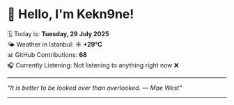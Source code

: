 # 👋 Hello, I'm Kekn9ne!

🗓️ Today is: **Tuesday, 29 July 2025**  
🌤️ Weather in Istanbul: **☀️   +29°C**  
📊 GitHub Contributions: **68**  
🎧 Currently Listening: Not listening to anything right now ❌

---

_"It is better to be looked over than overlooked. — *Mae West*"_

---
